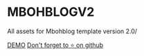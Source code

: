 # MBOHBLOGV2

All assets for Mbohblog template version 2.0/

[DEMO](http://agz63a.blogspot.com/)
<a href="https://github.com/basarat/eze/stargazers" target="_blank">Don't forget to ⭐ on github</a>

